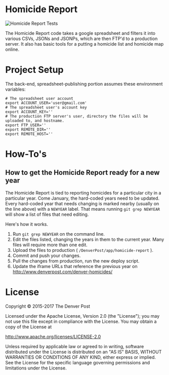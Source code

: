 # Homicide Report
![Homicide Report Tests](https://api.travis-ci.org/denverpost/homicide-report.png)

The Homicide Report code takes a google spreadsheet and filters it into various CSVs, JSONs and JSONPs, which are then FTP'd to a production server. It also has basic tools for a putting a homicide list and homicide map online.

# Project Setup
The back-end, spreadsheet-publishing portion assumes these environment variables:
```
# The spreadsheet user account
export ACCOUNT_USER='user@gmail.com'
# The spreadsheet user's account key
export ACCOUNT_KEY=''
# The production FTP server's user, directory the files will be uploaded to, and hostname.
export FTP_USER=''
export REMOTE_DIR=''
export REMOTE_HOST=''
```

# How-To's

## How to get the Homicide Report ready for a new year

The Homicide Report is tied to reporting homicides for a particular city in a particular year. Come January, the hard-coded years need to be updated. Every hard-coded year that needs changing is marked nearby (usually on the line above) with a `NEWYEAR` label. That means running `git grep NEWYEAR` will show a list of files that need editing.

Here's how it works.

1. Run `git grep NEWYEAR` on the command line.
2. Edit the files listed, changing the years in them to the current year. Many files will require more than one edit.
3. Upload the files to production ( `/DenverPost/app/homicide-report` ).
4. Commit and push your changes.
5. Pull the changes from production, run the new deploy script.
6. Update the iframe URLs that reference the previous year on http://www.denverpost.com/denver-homicides/ 



# License
Copyright © 2015-2017 The Denver Post

Licensed under the Apache License, Version 2.0 (the "License"); you may not use
this file except in compliance with the License. You may obtain a copy of the
License at

http://www.apache.org/licenses/LICENSE-2.0

Unless required by applicable law or agreed to in writing, software distributed
under the License is distributed on an "AS IS" BASIS, WITHOUT WARRANTIES OR
CONDITIONS OF ANY KIND, either express or implied. See the License for the
specific language governing permissions and limitations under the License.
